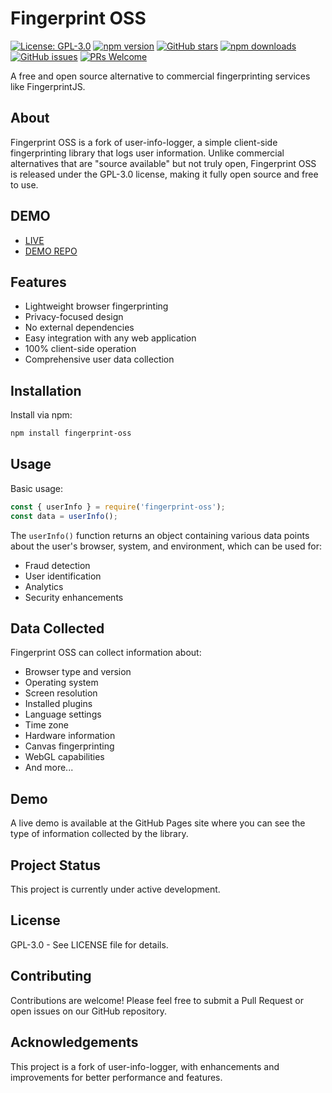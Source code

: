 # Fingerprint OSS

[![License: GPL-3.0](https://img.shields.io/badge/License-GPL--3.0-blue.svg)](https://opensource.org/licenses/GPL-3.0)
[![npm version](https://img.shields.io/npm/v/fingerprint-oss.svg)](https://www.npmjs.com/package/fingerprint-oss)
[![GitHub stars](https://img.shields.io/github/stars/IntegerAlex/fingerprint-oss.svg)](https://github.com/IntegerAlex/fingerprint-oss/stargazers)
[![npm downloads](https://img.shields.io/npm/dm/fingerprint-oss.svg)](https://www.npmjs.com/package/fingerprint-oss)
[![GitHub issues](https://img.shields.io/github/issues/IntegerAlex/fingerprint-oss.svg)](https://github.com/IntegerAlex/fingerprint-oss/issues)
[![PRs Welcome](https://img.shields.io/badge/PRs-welcome-brightgreen.svg)](https://github.com/IntegerAlex/fingerprint-oss/pulls)

A free and open source alternative to commercial fingerprinting services like FingerprintJS.

## About

Fingerprint OSS is a fork of user-info-logger, a simple client-side fingerprinting library that logs user information. Unlike commercial alternatives that are "source available" but not truly open, Fingerprint OSS is released under the GPL-3.0 license, making it fully open source and free to use.

## DEMO 

- [LIVE](https://fingerprint-oss-demo.vercel.app/)
- [DEMO REPO](https://github.com/IntegerAlex/fingerprint-oss-demo)

## Features

- Lightweight browser fingerprinting
- Privacy-focused design
- No external dependencies
- Easy integration with any web application
- 100% client-side operation
- Comprehensive user data collection

## Installation

Install via npm:

```bash
npm install fingerprint-oss
```

## Usage

Basic usage:

```javascript
const { userInfo } = require('fingerprint-oss');
const data = userInfo();
```

The `userInfo()` function returns an object containing various data points about the user's browser, system, and environment, which can be used for:

- Fraud detection
- User identification
- Analytics
- Security enhancements

## Data Collected

Fingerprint OSS can collect information about:

- Browser type and version
- Operating system
- Screen resolution
- Installed plugins
- Language settings
- Time zone
- Hardware information
- Canvas fingerprinting
- WebGL capabilities
- And more...

## Demo

A live demo is available at the GitHub Pages site where you can see the type of information collected by the library.

## Project Status

This project is currently under active development.

## License

GPL-3.0 - See LICENSE file for details.

## Contributing

Contributions are welcome! Please feel free to submit a Pull Request or open issues on our GitHub repository.

## Acknowledgements

This project is a fork of user-info-logger, with enhancements and improvements for better performance and features.

